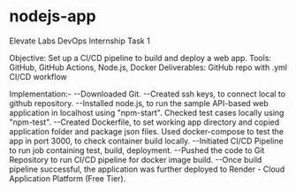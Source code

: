 # nodejs-app
Elevate Labs DevOps Internship Task 1

Objective: Set up a CI/CD pipeline to build and deploy a web app. 
Tools: GitHub, GitHub Actions, Node.js, Docker
Deliverables: GitHub repo with .yml CI/CD workflow

Implementation:-
    --Downloaded Git.
    --Created ssh keys, to connect local to github repository.
    --Installed node.js, to run the sample API-based web application in localhost using "npm-start".
      Checked test cases locally using "npm-test".
    --Created Dockerfile, to set working app directory and copied application folder and package json files.
      Used docker-compose to test the app in port 3000, to check container build locally.
    --Initiated CI/CD Pipeline to run job containing test, build, deployment.
    --Pushed the code to Git Repository to run CI/CD pipeline for docker image build.
    --Once build pipeline successful, the application was further deployed to Render - Cloud Application Platform (Free Tier).

